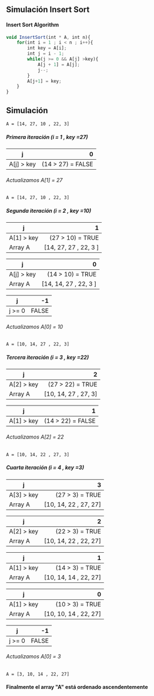 Simulación Insert Sort
-------------

#### Insert Sort Algorithm
```javascript
void InsertSort(int * A, int n){
    for(int i = 1 ; i < n ; i++){
        int key = A[i];
        int j = i - 1;
        while(j >= 0 && A[j] >key){
            A[j + 1] = A[j];
            j--;
        }
        A[j+1] = key;
    }
}
```
## Simulación
	A = [14, 27, 10 , 22, 3]
##### Primera iteración (i = 1 , key =27)
| j      |    0 |
| --------- | -----:|
| A[j] > key | (14 > 27)  = FALSE  |
###### Actualizamos A[1] = 27
	A = [14, 27, 10 , 22, 3]
##### Segunda iteración (i = 2 , key =10)
| j      |    1 |
| --------- | -----:|
| A[1] > key | (27 > 10)  = TRUE  |
|  Array A    |  [14, 27, 27 , 22, 3 ]|

| j      |    0 |
| --------- | -----:|
| A[j] > key | (14 > 10)  = TRUE  |
|  Array A    |  [14, 14, 27 , 22, 3 ]|

| j      |    -1 |
| --------- | -----:|
| j >= 0 |  FALSE  |
###### Actualizamos A[0] = 10
	A = [10, 14, 27 , 22, 3]

##### Tercera iteración (i = 3 , key =22)
| j      |    2 |
| --------- | -----:|
| A[2] > key | (27 > 22)  = TRUE  |
|  Array A    |  [10, 14, 27 , 27, 3]|

| j      |    1 |
| --------- | -----:|
| A[1] > key | (14 > 22)  = FALSE  |
###### Actualizamos A[2] = 22
	A = [10, 14, 22 , 27, 3]

##### Cuarta iteración (i = 4 , key =3)
| j      |    3 |
| --------- | -----:|
| A[3] > key | (27 > 3)  = TRUE  |
|  Array A    |  [10, 14, 22 , 27, 27]|

| j      |    2 |
| --------- | -----:|
| A[2] > key | (22 > 3)  = TRUE  |
|  Array A    |  [10, 14, 22 , 22, 27]|

| j      |    1 |
| --------- | -----:|
| A[1] > key | (14 > 3)  = TRUE  |
|  Array A    |  [10, 14, 14 , 22, 27]|

| j      |    0 |
| --------- | -----:|
| A[1] > key | (10 > 3)  = TRUE  |
|  Array A    |  [10, 10, 14 , 22, 27]|

| j      |    -1 |
| --------- | -----:|
| j >= 0 |  FALSE  |
###### Actualizamos A[0] = 3
	A = [3, 10, 14 , 22, 27]

#### Finalmente el array "A" está ordenado ascendentemente
